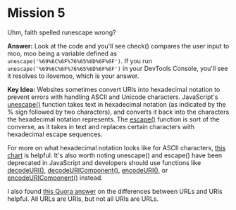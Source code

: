 # Mission 5
Uhm, faith spelled runescape wrong?

**Answer:** Look at the code and you'll see check() compares the user input to moo, moo being a variable defined as `unescape('%69%6C%6F%76%65%6D%6F%6F')`. If you run `unescape('%69%6C%6F%76%65%6D%6F%6F')` in your DevTools Console, you'll see it resolves to ilovemoo, which is your answer.

**Key Idea:** Websites sometimes convert URIs into hexadecimal notation to prevent errors with handling ASCII and Unicode characters. JavaScript's [unescape()](https://www.w3schools.com/jsref/jsref_unescape.asp) function takes text in hexadecimal notation (as indicated by the % sign followed by two characters), and converts it back into the characters the hexadecimal notation represents. The [escape()](https://www.w3schools.com/jsref/jsref_escape.asp) function is sort of the converse, as it takes in text and replaces certain characters with hexadecimal escape sequences.

For more on what hexadecimal notation looks like for ASCII characters, [this chart](https://www.ibm.com/support/knowledgecenter/en/ssw_aix_72/network/conversion_table.html) is helpful. It's also worth noting unescape() and escape() have been deprecated in JavaScript and developers should use functions like [decodeURI()](https://www.w3schools.com/jsref/jsref_decodeuri.asp), [decodeURIComponent()](https://www.w3schools.com/jsref/jsref_decodeuricomponent.asp), [encodeURI()](https://www.w3schools.com/jsref/jsref_encodeuri.asp), or [encodeURIComponent()](https://www.w3schools.com/jsref/jsref_encodeuricomponent.asp) instead.

I also found [this Quora answer](https://www.quora.com/What-is-the-difference-between-a-URL-and-a-URI) on the differences between URLs and URIs helpful. All URLs are URIs, but not all URIs are URLs.
